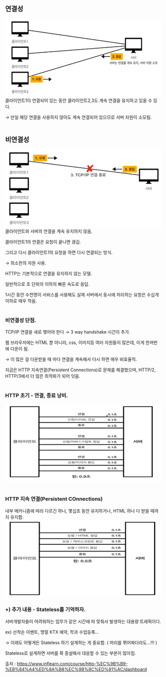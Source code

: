 ## 연결성
<img src="img2/image-10.png" width="600" height="250" />
<br>클라이언트1이 연결되어 있는 동안 클라이언트2,3도 계속 연결을 유지하고 있을 수 있다.

→ 만일 해당 연결을 사용하지 않아도 계속 연결되어 있으므로 서버 자원이 소모됨.<br><br>

## 비연결성

<img src="img2/image-11.png" width="600" height="250" />
클라이언트와 서버의 연결을 계속 유지하지 않음.

클라이언트1의 연결은 요청이 끝나면 끊김.

그리고 다시 클라이언트1의 요청을 하면 다시 연결되는 방식.

→ 최소한의 자원 사용.

HTTP는 기본적으로 연결을 유지하지 않는 모델.

일반적으로 초 단위의 이하의 빠른 속도로 응답.

1시간 동안 수천명이 서비스를 사용해도 실제 서버에서 동시에 처리하는 요청은 수십개 이하로 매우 작음.<br><br>

### 비연결성 단점.

TCP/IP 연결을 새로 맺어야 한다 → 3 way handshake 시간이 추가.

웹 브라우저에는 HTML 뿐 아니라, css, 이미지등 여러 자원들이 많은데, 이게 한꺼번에 다운이 됨.

→ 이 많은 걸 다운받을 때 마다 연결을 계속해서 다시 하면 매우 비효율적.

지금은 HTTP 지속연결(Persistent Connections)로 문제를 해결했으며, HTTP/2, HTTP/3에서 더 많은 최적화가 되어 잇음.
<br><br>
### HTTP 초기 - 연결, 종료 낭비.

<img src="img2/image-12.png" width="600" height="250" />
<br><br>

### HTTP 지속 연결(Persistent COnnections)

내부 메커니즘에 따라 다르긴 하나, 몇십초 동안 유지하거나, HTML 하나 다 받을 때까지 유지함.
<br>
<img src="img2/image-13.png" width="600" height="250" />
### +) 추가 내용 - Stateless를 기억하자.

서버개발자들이 어려워하는 업무가 같은 시간에 따 맞춰서 발생하는 대용량 트래픽이다.

ex) 선착순 이벤트, 명절 KTX 예약, 학과 수업등록…

→ 이래도 어떻게든 Stateless 하기 설계하는 게 중요함. ( 머리를 쮜어짜더라도…!!! )

Stateless로 설계하면 서버를 확 증설해서 대응할 수 있는 부분이 많아짐.

출처 : https://www.inflearn.com/course/http-%EC%9B%B9-%EB%84%A4%ED%8A%B8%EC%9B%8C%ED%81%AC/dashboard